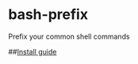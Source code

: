 # bash-prefix
Prefix your common shell commands

##[Install guide](http://hitlinux.com/2016/02/12/prefix_your_common_shell_commands/)
